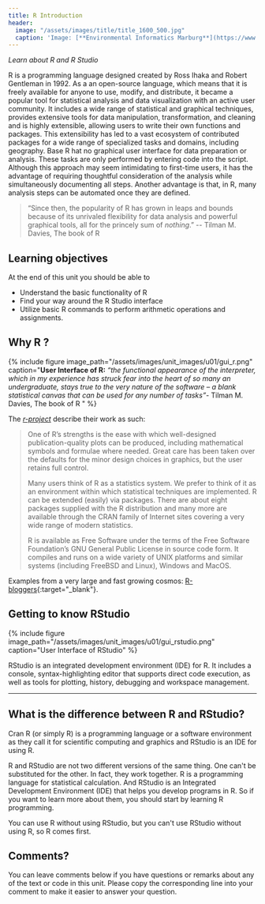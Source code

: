 ```yaml
---
title: R Introduction
header:
  image: "/assets/images/title/title_1600_500.jpg"
  caption: 'Image: [**Environmental Informatics Marburg**](https://www.uni-marburg.de/en/fb19/disciplines/physisch/environmentalinformatics)'
---
```

*Learn about R and R Studio*
<!--more-->


R is a programming language designed created by Ross Ihaka and Robert Gentleman in 1992. As a an open-source language, which means that it is freely available for anyone to use, modify, and distribute, it became a popular tool for statistical analysis and data visualization with an active user community. It includes a wide range of statistical and graphical techniques, provides extensive tools for data manipulation, transformation, and cleaning and is highly extensible, allowing users to write their own functions and packages. This extensibility has led to a vast ecosystem of contributed packages for a wide range of specialized tasks and domains, including geography.
Base R hat no graphical user interface for data preparation or analysis. These tasks are only performed by entering code into the script. Although this approach may seem intimidating to first-time users, it has the advantage of requiring thoughtful consideration of the analysis while simultaneously documenting all steps. Another advantage is that, in R, many analysis steps can be automated once they are defined.

> “Since then, the popularity of R has grown in leaps and bounds because of its unrivaled flexibility for data analysis and powerful graphical tools, all for the princely sum of *nothing*.”
 -- Tilman M. Davies, The book of R 

## Learning objectives
At the end of this unit you should be able to
* Understand the basic functionality of R
* Find your way around the R Studio interface
* Utilize basic R commands to perform arithmetic operations and assignments.

## Why  R ?

{% include figure image_path="/assets/images/unit_images/u01/gui_r.png" caption="**User Interface of R:** *“the functional appearance of the interpreter, which in my experience has struck fear into the heart of so many an undergraduate, stays true to the very nature of the software – a blank statistical canvas that can be used for any number of tasks”*- Tilman M. Davies, The book of R " %}

The *[r-project](https://www.r-project.org/)* describe their work as such:


> One of R’s strengths is the ease with which well-designed publication-quality plots can be produced, including mathematical symbols and formulae where needed. Great care has been taken over the defaults for the minor design choices in graphics, but the user retains full control.
>
> Many users think of R as a statistics system. We prefer to think of it as an environment within which statistical techniques are implemented. R can be extended (easily) via packages. There are about eight packages supplied with the R distribution and many more are available through the CRAN family of Internet sites covering a very wide range of modern statistics.
>
> R is available as Free Software under the terms of the Free Software Foundation’s GNU General Public License in source code form. It compiles and runs on a wide variety of UNIX platforms and similar systems (including FreeBSD and Linux), Windows and MacOS.

Examples from a very large and fast growing cosmos: [R-bloggers](https://www.r-bloggers.com/){:target="_blank"}.


## Getting to know RStudio
{% include figure image_path="/assets/images/unit_images/u01/gui_rstudio.png" caption="User Interface of RStudio" %}

RStudio is an integrated development environment (IDE) for R. It includes a console, syntax-highlighting editor that supports direct code execution, as well as tools for plotting, history, debugging and workspace management.

---

## What is the difference between R and RStudio?

Cran R (or simply R) is a programming language or a software environment as they call it for scientific computing and graphics and RStudio is an IDE for using R.

R and RStudio are not two different versions of the same thing. One can't be substituted for the other. In fact, they work together. R is a programming language for statistical calculation. And RStudio is an Integrated Development Environment (IDE) that helps you develop programs in R. So if you want to learn more about them, you should start by learning R programming.

You can use R without using RStudio, but you can't use RStudio without using R, so R comes first.


## Comments?
You can leave comments below if you have questions or remarks about any of the text or code in this unit. 
Please copy the corresponding line into your comment to make it easier to answer your question.

<script src="https://utteranc.es/client.js" repo="GeoMOER/moer-mpg-data-analysis" issue-term="moer-mpg-data-analysis_unit01" theme="github-light" crossorigin="anonymous" async> </script> 
